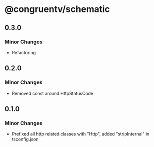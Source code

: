 # @congruentv/schematic

## 0.3.0

### Minor Changes

- Refactoring

## 0.2.0

### Minor Changes

- Removed const around HttpStatusCode

## 0.1.0

### Minor Changes

- Prefixed all http related classes with "Http", added "stripInternal" in tsconfig.json
